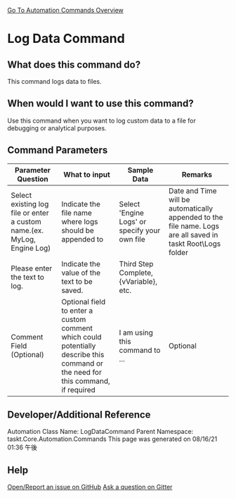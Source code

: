 <!--TITLE: Log Data Command -->
<!-- SUBTITLE: a command in the Data Commands group. -->
[Go To Automation Commands Overview](/automation-commands.md)


# Log Data Command


## What does this command do?
This command logs data to files.


## When would I want to use this command?
Use this command when you want to log custom data to a file for debugging or analytical purposes.


## Command Parameters
| Parameter Question   	| What to input  	|  Sample Data 	| Remarks  	|
| ---                    | ---               | ---           | ---       |
|Select existing log file or enter a custom name.(ex. MyLog, Engine Log)|Indicate the file name where logs should be appended to|Select 'Engine Logs' or specify your own file|Date and Time will be automatically appended to the file name.  Logs are all saved in taskt Root\Logs folder|
|Please enter the text to log.|Indicate the value of the text to be saved.|Third Step Complete, {vVariable}, etc.||
|Comment Field (Optional)|Optional field to enter a custom comment which could potentially describe this command or the need for this command, if required|I am using this command to ...|Optional|








## Developer/Additional Reference
Automation Class Name: LogDataCommand
Parent Namespace: taskt.Core.Automation.Commands
This page was generated on 08/16/21 01:36 午後


## Help
[Open/Report an issue on GitHub](https://github.com/saucepleez/taskt/issues/new)
[Ask a question on Gitter](https://gitter.im/taskt-rpa/Lobby)
